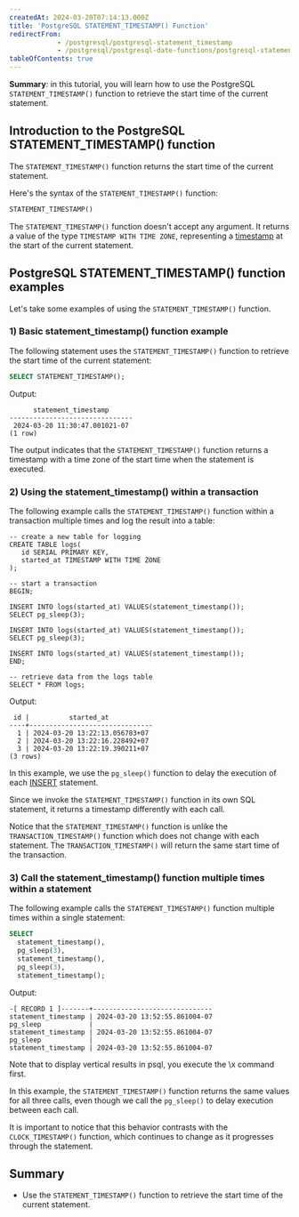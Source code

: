 ```yaml
---
createdAt: 2024-03-20T07:14:13.000Z
title: 'PostgreSQL STATEMENT_TIMESTAMP() Function'
redirectFrom:
            - /postgresql/postgresql-statement_timestamp 
            - /postgresql/postgresql-date-functions/postgresql-statement_timestamp
tableOfContents: true
---
```


**Summary**: in this tutorial, you will learn how to use the PostgreSQL `STATEMENT_TIMESTAMP()` function to retrieve the start time of the current statement.

## Introduction to the PostgreSQL STATEMENT_TIMESTAMP() function

The `STATEMENT_TIMESTAMP()` function returns the start time of the current statement.

Here's the syntax of the `STATEMENT_TIMESTAMP()` function:

```sql
STATEMENT_TIMESTAMP()
```

The `STATEMENT_TIMESTAMP()` function doesn't accept any argument. It returns a value of the type `TIMESTAMP WITH TIME ZONE`, representing a [timestamp](/postgresql/postgresql-timestamp) at the start of the current statement.

## PostgreSQL STATEMENT_TIMESTAMP() function examples

Let's take some examples of using the `STATEMENT_TIMESTAMP()` function.

### 1) Basic statement_timestamp() function example

The following statement uses the `STATEMENT_TIMESTAMP()` function to retrieve the start time of the current statement:

```sql
SELECT STATEMENT_TIMESTAMP();
```

Output:

```
      statement_timestamp
-------------------------------
 2024-03-20 11:30:47.001021-07
(1 row)
```

The output indicates that the `STATEMENT_TIMESTAMP()` function returns a timestamp with a time zone of the start time when the statement is executed.

### 2) Using the statement_timestamp() within a transaction

The following example calls the `STATEMENT_TIMESTAMP()` function within a transaction multiple times and log the result into a table:

```
-- create a new table for logging
CREATE TABLE logs(
   id SERIAL PRIMARY KEY,
   started_at TIMESTAMP WITH TIME ZONE
);

-- start a transaction
BEGIN;

INSERT INTO logs(started_at) VALUES(statement_timestamp());
SELECT pg_sleep(3);

INSERT INTO logs(started_at) VALUES(statement_timestamp());
SELECT pg_sleep(3);

INSERT INTO logs(started_at) VALUES(statement_timestamp());
END;

-- retrieve data from the logs table
SELECT * FROM logs;
```

Output:

```
 id |          started_at
----+-------------------------------
  1 | 2024-03-20 13:22:13.056783+07
  2 | 2024-03-20 13:22:16.228492+07
  3 | 2024-03-20 13:22:19.390211+07
(3 rows)
```

In this example, we use the `pg_sleep()` function to delay the execution of each [INSERT](/postgresql/postgresql-insert) statement.

Since we invoke the `STATEMENT_TIMESTAMP()` function in its own SQL statement, it returns a timestamp differently with each call.

Notice that the `STATEMENT_TIMESTAMP()` function is unlike the `TRANSACTION_TIMESTAMP()` function which does not change with each statement. The `TRANSACTION_TIMESTAMP()` will return the same start time of the transaction.

### 3) Call the statement_timestamp() function multiple times within a statement

The following example calls the `STATEMENT_TIMESTAMP()` function multiple times within a single statement:

```sql
SELECT
  statement_timestamp(),
  pg_sleep(3),
  statement_timestamp(),
  pg_sleep(3),
  statement_timestamp();
```

Output:

```
-[ RECORD 1 ]-------+------------------------------
statement_timestamp | 2024-03-20 13:52:55.861004-07
pg_sleep            |
statement_timestamp | 2024-03-20 13:52:55.861004-07
pg_sleep            |
statement_timestamp | 2024-03-20 13:52:55.861004-07
```

Note that to display vertical results in psql, you execute the \\x command first.

In this example, the `STATEMENT_TIMESTAMP()` function returns the same values for all three calls, even though we call the `pg_sleep()` to delay execution between each call.

It is important to notice that this behavior contrasts with the `CLOCK_TIMESTAMP()` function, which continues to change as it progresses through the statement.

## Summary

- Use the `STATEMENT_TIMESTAMP()` function to retrieve the start time of the current statement.
